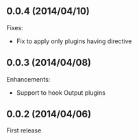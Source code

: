 ## 0.0.4  (2014/04/10)

Fixes:

* Fix to apply only plugins having <elapsed></elapsed> directive

## 0.0.3  (2014/04/08)

Enhancements:

* Support to hook Output plugins

## 0.0.2  (2014/04/06)

First release


